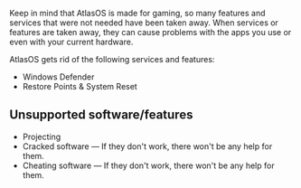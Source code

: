 Keep in mind that AtlasOS is made for gaming, so many features and services that were not needed have been taken away. When services or features are taken away, they can cause problems with the apps you use or even with your current hardware.

AtlasOS gets rid of the following services and features:

* Windows Defender
* Restore Points & System Reset

## Unsupported software/features
* Projecting
* Cracked software — If they don't work, there won't be any help for them.
* Cheating software — If they don't work, there won't be any help for them.
